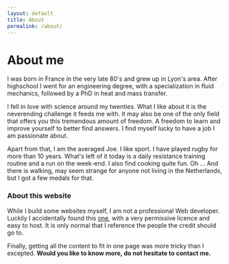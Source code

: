 ```yaml
---
layout: default
title: About
permalink: /about/
---
```



# About me

I was born in France in the very late 80's and grew up in Lyon's area. After
highschool I went for an engineering degree, with a specialization in fluid 
mechanics, followed by a PhD in heat and mass transfer. 

I fell in love with science around my twenties. What I like about it is the 
neverending challenge it feeds me with. It may also be one of the only field
that offers you this tremendous amount of freedom. A freedom to learn and improve
yourself to better find answers. I find myself lucky to have a job I am 
passionate about. 

Apart from that, I am the averaged Joe. I like sport. I have played rugby for more than
10 years. What's left of it today is a daily resistance training routine and a run 
on the week-end. I also find cooking quite fun. Oh ... And there is 
walking, may seem strange for anyone not living in the Netherlands, but I got 
a few medals for that. 

### About this website

While I build some websites myself, I am not a professional Web developer.
Luckily I accidentally found this [one](https://github.com/pauliacomi/pauliacomi.github.com),
with a very permissive licence and easy to host. It is only normal that I 
reference the people the credit should go to. 

Finally, getting all the content to fit in one page was more tricky than I excepted.
**Would you like to know more, do not hesitate to contact me.**
